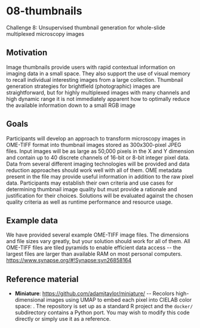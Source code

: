 # 08-thumbnails
Challenge 8: Unsupervised thumbnail generation for whole-slide multiplexed microscopy images

## Motivation
Image thumbnails provide users with rapid contextual information on imaging data in a small space. They also support the use of visual memory to recall individual interesting images from a large collection. Thumbnail generation strategies for brightfield (photographic) images are straightforward, but for highly multiplexed images with many channels and high dynamic range it is not immediately apparent how to optimally reduce the available information down to a small RGB image

## Goals
Participants will develop an approach to transform microscopy images in OME-TIFF format into thumbnail images stored as 300x300-pixel JPEG files. Input images will be as large as 50,000 pixels in the X and Y dimension and contain up to 40 discrete channels of 16-bit or 8-bit integer pixel data. Data from several different imaging technologies will be provided and data reduction approaches should work well with all of them. OME metadata present in the file may provide useful information in addition to the raw pixel data. Participants may establish their own criteria and use cases for determining thumbnail image quality but must provide a rationale and justification for their choices. Solutions will be evaluated against the chosen quality criteria as well as runtime performance and resource usage.

## Example data
We have provided several example OME-TIFF image files. The dimensions and file sizes vary greatly, but your solution should work for all of them. All OME-TIFF files are tiled pyramids to enable efficient data access -- the largest files are larger than available RAM on most personal computers.
https://www.synapse.org/#!Synapse:syn26858164

## Reference material

* **Miniature**: https://github.com/adamjtaylor/miniature/ -- Recolors high-dimensional images using UMAP to embed each pixel into CIELAB color space: . The repository is set up as a standard R project and the `docker/` subdirectory contains a Python port. You may wish to modify this code directly or simply use it as a reference.
